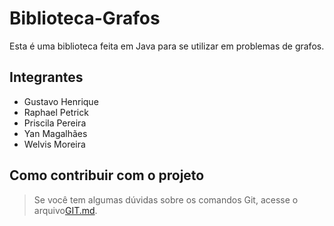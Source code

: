 # Biblioteca-Grafos

Esta é uma biblioteca feita em Java para se utilizar em problemas de grafos.

## Integrantes
- Gustavo Henrique
- Raphael Petrick
- Priscila Pereira
- Yan Magalhães
- Welvis Moreira

## Como contribuir com o projeto

> Se você tem algumas dúvidas sobre os comandos Git, acesse o arquivo[GIT.md](GIT.md).
